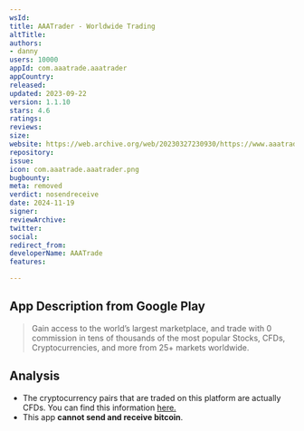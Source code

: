 ```yaml
---
wsId: 
title: AAATrader - Worldwide Trading
altTitle: 
authors:
- danny
users: 10000
appId: com.aaatrade.aaatrader
appCountry: 
released: 
updated: 2023-09-22
version: 1.1.10
stars: 4.6
ratings: 
reviews: 
size: 
website: https://web.archive.org/web/20230327230930/https://www.aaatrade.com/
repository: 
issue: 
icon: com.aaatrade.aaatrader.png
bugbounty: 
meta: removed
verdict: nosendreceive
date: 2024-11-19
signer: 
reviewArchive: 
twitter: 
social: 
redirect_from: 
developerName: AAATrade
features: 

---
```


## App Description from Google Play 

> Gain access to the world’s largest marketplace, and trade with 0 commission in tens of thousands of the most popular Stocks, CFDs, Cryptocurrencies, and more from 25+ markets worldwide.

## Analysis 

- The cryptocurrency pairs that are traded on this platform are actually CFDs. You can find this information [here.](https://www.aaatrade.com/products/cfd_products#cfd_cryptocurrencies)
- This app **cannot send and receive bitcoin**.
